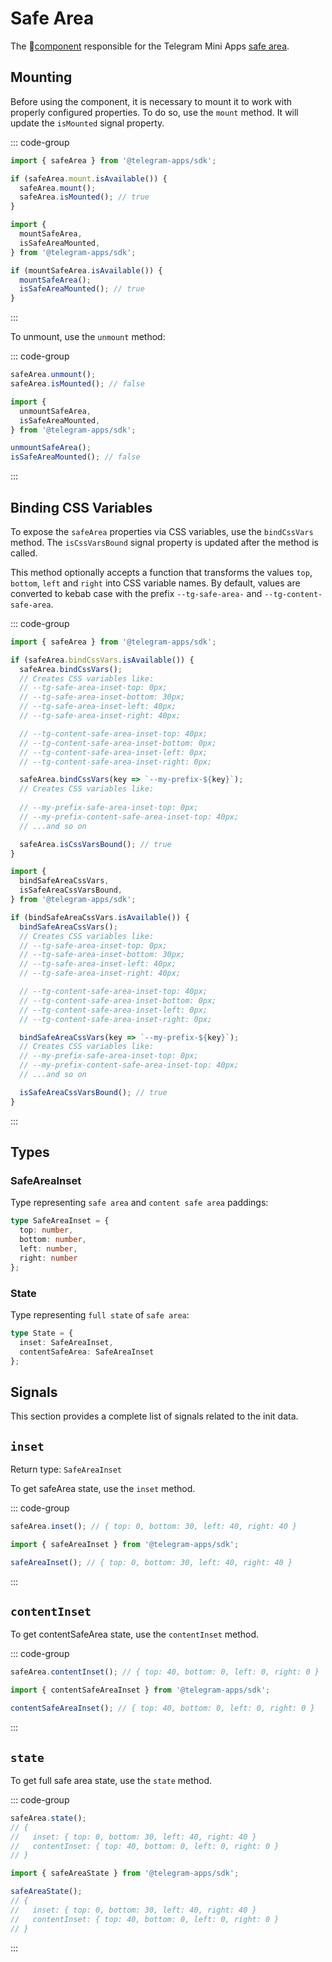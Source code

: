 # Safe Area

The 💠[component](../scopes.md) responsible for the Telegram Mini
Apps [safe area](../../../../platform/safe-area.md).

## Mounting

Before using the component, it is necessary to mount it to work with properly configured properties.
To do so, use the `mount` method. It will update the `isMounted` signal property.

::: code-group

```ts [Variable]
import { safeArea } from '@telegram-apps/sdk';

if (safeArea.mount.isAvailable()) {
  safeArea.mount();
  safeArea.isMounted(); // true
}
```

```ts [Functions]
import {
  mountSafeArea,
  isSafeAreaMounted,
} from '@telegram-apps/sdk';

if (mountSafeArea.isAvailable()) {
  mountSafeArea();
  isSafeAreaMounted(); // true
}
```

:::

To unmount, use the `unmount` method:

::: code-group

```ts [Variable]
safeArea.unmount();
safeArea.isMounted(); // false
```

```ts [Functions]
import {
  unmountSafeArea,
  isSafeAreaMounted,
} from '@telegram-apps/sdk';

unmountSafeArea();
isSafeAreaMounted(); // false
```

:::

## Binding CSS Variables

To expose the `safeArea` properties via CSS variables, use the `bindCssVars` method.
The `isCssVarsBound` signal property is updated after the method is called.

This method optionally accepts a function that transforms the values `top`, `bottom`, `left`
and `right` into CSS variable names. By default, values are converted to kebab case with the
prefix `--tg-safe-area-` and `--tg-content-safe-area`.

::: code-group

```ts [Variable]
import { safeArea } from '@telegram-apps/sdk';

if (safeArea.bindCssVars.isAvailable()) {
  safeArea.bindCssVars();
  // Creates CSS variables like:
  // --tg-safe-area-inset-top: 0px;
  // --tg-safe-area-inset-bottom: 30px;
  // --tg-safe-area-inset-left: 40px;
  // --tg-safe-area-inset-right: 40px;

  // --tg-content-safe-area-inset-top: 40px;
  // --tg-content-safe-area-inset-bottom: 0px;
  // --tg-content-safe-area-inset-left: 0px;
  // --tg-content-safe-area-inset-right: 0px;

  safeArea.bindCssVars(key => `--my-prefix-${key}`);
  // Creates CSS variables like:
  
  // --my-prefix-safe-area-inset-top: 0px;
  // --my-prefix-content-safe-area-inset-top: 40px;
  // ...and so on

  safeArea.isCssVarsBound(); // true
}
```

```ts [Functions]
import {
  bindSafeAreaCssVars,
  isSafeAreaCssVarsBound,
} from '@telegram-apps/sdk';

if (bindSafeAreaCssVars.isAvailable()) {
  bindSafeAreaCssVars();
  // Creates CSS variables like:
  // --tg-safe-area-inset-top: 0px;
  // --tg-safe-area-inset-bottom: 30px;
  // --tg-safe-area-inset-left: 40px;
  // --tg-safe-area-inset-right: 40px;

  // --tg-content-safe-area-inset-top: 40px;
  // --tg-content-safe-area-inset-bottom: 0px;
  // --tg-content-safe-area-inset-left: 0px;
  // --tg-content-safe-area-inset-right: 0px;

  bindSafeAreaCssVars(key => `--my-prefix-${key}`);
  // Creates CSS variables like:
  // --my-prefix-safe-area-inset-top: 0px;
  // --my-prefix-content-safe-area-inset-top: 40px;
  // ...and so on

  isSafeAreaCssVarsBound(); // true
}
```

:::

## Types

### SafeAreaInset

Type representing `safe area` and `content safe area` paddings:

```ts [Variable]
type SafeAreaInset = {
  top: number,
  bottom: number,
  left: number,
  right: number
};
```

### State

Type representing `full state` of `safe area`:

```ts [Variable]
type State = {
  inset: SafeAreaInset,
  contentSafeArea: SafeAreaInset
};
```

## Signals

This section provides a complete list of signals related to the init data.

## `inset`

Return type: `SafeAreaInset`

To get safeArea state, use the `inset` method.

::: code-group

```ts [Variable]
safeArea.inset(); // { top: 0, bottom: 30, left: 40, right: 40 }
```

```ts [Functions]
import { safeAreaInset } from '@telegram-apps/sdk';

safeAreaInset(); // { top: 0, bottom: 30, left: 40, right: 40 }
```

:::

## `contentInset`

To get contentSafeArea state, use the `contentInset` method.

::: code-group

```ts [Variable]
safeArea.contentInset(); // { top: 40, bottom: 0, left: 0, right: 0 }
```

```ts [Functions]
import { contentSafeAreaInset } from '@telegram-apps/sdk';

contentSafeAreaInset(); // { top: 40, bottom: 0, left: 0, right: 0 }
```

:::

## `state`

To get full safe area state, use the `state` method.

::: code-group

```ts [Variable]
safeArea.state(); 
// { 
//   inset: { top: 0, bottom: 30, left: 40, right: 40 }
//   contentInset: { top: 40, bottom: 0, left: 0, right: 0 }
// }
```

```ts [Functions]
import { safeAreaState } from '@telegram-apps/sdk';

safeAreaState();
// { 
//   inset: { top: 0, bottom: 30, left: 40, right: 40 }
//   contentInset: { top: 40, bottom: 0, left: 0, right: 0 }
// }
```

:::